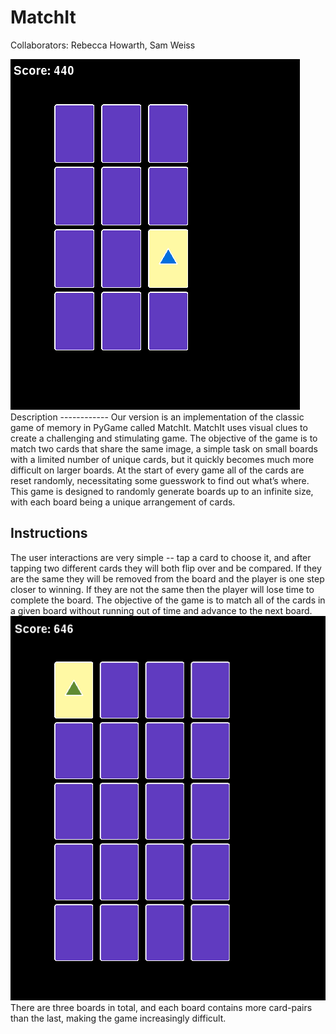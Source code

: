 MatchIt
==========
Collaborators: Rebecca Howarth, Sam Weiss

<img src="images/12_tiles.png">
Description
------------
Our version is an implementation of the classic game of memory in PyGame called MatchIt. 
MatchIt uses visual clues to create a challenging and stimulating game. 
The objective of the game is to match two cards that share the same image, a simple task on small boards with a limited number of unique cards, but it quickly becomes much more difficult on larger boards. 
At the start of every game all of the cards are reset randomly, necessitating some guesswork to find out what’s where. 
This game is designed to randomly generate boards up to an infinite size, with each board being a unique arrangement of cards. 


Instructions
------------
The user interactions are very simple -- tap a card to choose it, and after tapping two different cards they will both flip over and be compared. 
If they are the same they will be removed from the board and the player is one step closer to winning.
If they are not the same then the player will lose time to complete the board. 
The objective of the game is to match all of the cards in a given board without running out of time and advance to the next board. 
<img src="images/20_tiles.png">
There are three boards in total, and each board contains more card-pairs than the last, making the game increasingly difficult. 
